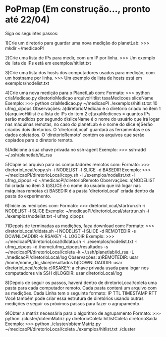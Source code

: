# PoPmap (Em construção..., pronto até 22/04)


Siga os seguintes passos:

1)Crie um diretorio para guardar uma nova medição do planetLab:
	>>> mkdir ~/medicaoPl
	
2)Crie uma lista de IPs para medir, com um IP por linha.
	>>> Um exemplo de lista de IPs está em exemplos/hitlist.txt

3)Crie uma lista dos hosts dos computadores usados para medição, com um hostname por linha.
	>>> Um exemplo de lista de hosts está em exemplos/nodelist.txt

4)Crie uma nova medição para o PlanetLab com:
	Formato:
	>>> python criaMedicao.py diretorioMedicao arquivoHitlist taxaMedicoes sliceName
	Exemplo:
	>>> python criaMedicao.py ~/medicaoPl ./exemplos/hitlist.txt 10 ufmg_cipops
	Observações:
	a)diretorioMedicao é o diretorio criado no item 1
	b)arquivoHitlist é a lista de IPs do item 2
	c)taxaMedicoes = quantos IPs serão medidos por segundo
	d)sliceName é o nome do usuário que irá logar nas máquinas remotas, no caso do planetLab é o nome do slice
	e)Serão criados dois diretorios. O 'diretorioLocal' guardará as ferramentas e os dados coletados. O 'diretorioRemoto' contém os arquivos que serão copiados para o diretorio remoto.

5)Adicione a sua chave privada no ssh-agent
	Exemplo:
	>>> ssh-add ~/.ssh/planetlab/id_rsa
	
5)Copie os arquivo para os computadores remotos com:
	Formato:
	>>> diretorioLocal/copy.sh -i NODELIST -l SLICE -d BASEDIR
	Exemplo:
	>>> ~/medicaoPl/diretorioLocal/copy.sh -i ./exemplos/nodelist.txt -l ufmg_cipops -d ~/medicaoPl/diretorioRemoto
	Observações:
	a)NODELIST foi criada no item 3
	b)SLICE é o nome do usuário que irá logar nas máquinas remotas
	c) BASEDIR é a pasta 'diretorioLocal' criada dentro da pasta do experimento.

6)Inicie as medições com:
	Formato:
	>>> diretorioLocal/startrun.sh -i NODELIST -l SLICE
	Exemplo:
	~/medicaoPl/diretorioLocal/startrun.sh -i ./exemplos/nodelist.txt -l ufmg_cipops

7)Depois de terminadas as medições, faça download com:
	Formato:
	>>> diretorioLocal/dldata.sh -i NODELIST -l SLICE -d REMOTEDIR -s DOWNLOADDIR -k RSAKEY -L LOGDIR
	Exemplo:
	>>> ~/medicaoPl/diretorioLocal/dldata.sh -i ./exemplos/nodelist.txt -l ufmg_cipops -d /home/ufmg_cipops/resultados -s ~/medicaoPl/diretorioLocal/coleta -k ~/.ssh/planetlab/id_rsa -L ./medicaoPl/diretorioLocal/log
	Observações:
	a)REMOTEDIR: usar /home/nome_do_slice/resultados
	b)DOWNLOADDIR: usar diretorioLocal/coleta
	c)RSAKEY: a chave privada usada para logar nos computadores via SSH
	d)LOGDIR: usar diretorioLocal/log

8)Depois de seguir os passos, haverá dentro de diretorioLocal/coleta uma pasta para cada computador
remoto. Cada pasta conterá um arquivo com as medições.
Cada Linha tem o seguinte formato: IP    TTL    TIMESTAMP    RTT
Você também pode criar essa estrutura de diretórios usando outras medições e seguir os próximos passos
para fazer o agrupamento.

9)Obter a matriz necessária para o algoritmo de agrupamento
	Formato:
	>>> python ./cluster/obtemMatriz.py diretorioColeta hitlistColeta diretorioSaida
	Exemplo:
	>>> python ./cluster/obtemMatriz.py ~/medicaoPl/diretorioLocal/coleta ./exemplos/hitlist.txt ./cluster




































